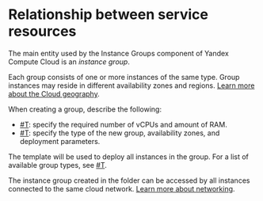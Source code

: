 # Relationship between service resources

The main entity used by the Instance Groups component of Yandex Compute Cloud is an _instance group_.

Each group consists of one or more instances of the same type. Group instances may reside in different availability zones and regions. [Learn more about the Cloud geography](../../../overview/concepts/geo-scope.md).

When creating a group, describe the following:

- [#T](instance-template.md): specify the required number of vCPUs and amount of RAM.
- [#T](policies.md): specify the type of the new group, availability zones, and deployment parameters.

The template will be used to deploy all instances in the group. For a list of available group types, see [#T](scale.md).

The instance group created in the folder can be accessed by all instances connected to the same cloud network. [Learn more about networking](../../../vpc/).

